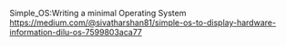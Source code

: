 Simple_OS:Writing a minimal Operating System 
https://medium.com/@sivatharshan81/simple-os-to-display-hardware-information-dilu-os-7599803aca77

